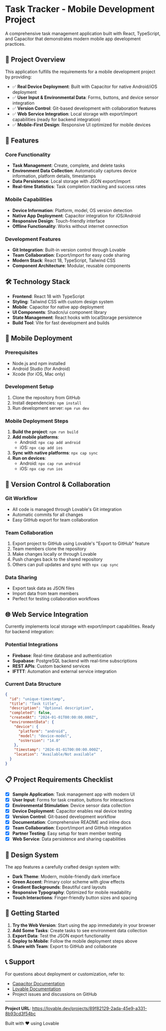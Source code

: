 # Task Tracker - Mobile Development Project

A comprehensive task management application built with React, TypeScript, and Capacitor that demonstrates modern mobile app development practices.

## 🎯 Project Overview

This application fulfills the requirements for a mobile development project by providing:

- ✅ **Real Device Deployment**: Built with Capacitor for native Android/iOS deployment
- ✅ **User Input & Environmental Data**: Forms, buttons, and device sensor integration  
- ✅ **Version Control**: Git-based development with collaboration features
- ✅ **Web Service Integration**: Local storage with export/import capabilities (ready for backend integration)
- ✅ **Mobile-First Design**: Responsive UI optimized for mobile devices

## 🚀 Features

### Core Functionality
- **Task Management**: Create, complete, and delete tasks
- **Environment Data Collection**: Automatically captures device information, platform details, timestamps
- **Data Persistence**: Local storage with JSON export/import
- **Real-time Statistics**: Task completion tracking and success rates

### Mobile Capabilities
- **Device Information**: Platform, model, OS version detection
- **Native App Deployment**: Capacitor integration for iOS/Android
- **Responsive Design**: Touch-friendly interface
- **Offline Functionality**: Works without internet connection

### Development Features
- **Git Integration**: Built-in version control through Lovable
- **Team Collaboration**: Export/import for easy code sharing
- **Modern Stack**: React 18, TypeScript, Tailwind CSS
- **Component Architecture**: Modular, reusable components

## 🛠 Technology Stack

- **Frontend**: React 18 with TypeScript
- **Styling**: Tailwind CSS with custom design system
- **Mobile**: Capacitor for native app deployment
- **UI Components**: Shadcn/ui component library
- **State Management**: React hooks with localStorage persistence
- **Build Tool**: Vite for fast development and builds

## 📱 Mobile Deployment

### Prerequisites
- Node.js and npm installed
- Android Studio (for Android)
- Xcode (for iOS, Mac only)

### Development Setup
1. Clone the repository from GitHub
2. Install dependencies: `npm install`
3. Run development server: `npm run dev`

### Mobile Deployment Steps
1. **Build the project**: `npm run build`
2. **Add mobile platforms**:
   - Android: `npx cap add android`
   - iOS: `npx cap add ios`
3. **Sync with native platforms**: `npx cap sync`
4. **Run on devices**:
   - Android: `npx cap run android`
   - iOS: `npx cap run ios`

## 🔄 Version Control & Collaboration

### Git Workflow
- All code is managed through Lovable's Git integration
- Automatic commits for all changes
- Easy GitHub export for team collaboration

### Team Collaboration
1. Export project to GitHub using Lovable's "Export to GitHub" feature
2. Team members clone the repository
3. Make changes locally or through Lovable
4. Push changes back to the shared repository
5. Others can pull updates and sync with `npx cap sync`

### Data Sharing
- Export task data as JSON files
- Import data from team members
- Perfect for testing collaboration workflows

## 🌐 Web Service Integration

Currently implements local storage with export/import capabilities. Ready for backend integration:

### Potential Integrations
- **Firebase**: Real-time database and authentication
- **Supabase**: PostgreSQL backend with real-time subscriptions  
- **REST APIs**: Custom backend services
- **IFTTT**: Automation and external service integration

### Current Data Structure
```json
{
  "id": "unique-timestamp",
  "title": "Task title",
  "description": "Optional description", 
  "completed": false,
  "createdAt": "2024-01-01T00:00:00.000Z",
  "environmentData": {
    "device": {
      "platform": "android",
      "model": "device-model",
      "osVersion": "14.0"
    },
    "timestamp": "2024-01-01T00:00:00.000Z",
    "location": "Available/Not available"
  }
}
```

## 📋 Project Requirements Checklist

- [x] **Sample Application**: Task management app with modern UI
- [x] **User Input**: Forms for task creation, buttons for interactions
- [x] **Environmental Stimulation**: Device sensor data collection
- [x] **Device Deployment**: Capacitor enables real device testing
- [x] **Version Control**: Git-based development workflow
- [x] **Documentation**: Comprehensive README and inline docs
- [x] **Team Collaboration**: Export/import and GitHub integration
- [x] **Partner Testing**: Easy setup for team member testing
- [x] **Web Service**: Data persistence and sharing capabilities

## 🎨 Design System

The app features a carefully crafted design system with:
- **Dark Theme**: Modern, mobile-friendly dark interface
- **Green Accent**: Primary color scheme with glow effects
- **Gradient Backgrounds**: Beautiful card layouts
- **Responsive Typography**: Optimized for mobile readability
- **Touch Interactions**: Finger-friendly button sizes and spacing

## 🚦 Getting Started

1. **Try the Web Version**: Start using the app immediately in your browser
2. **Add Some Tasks**: Create tasks to see environment data collection
3. **Export Data**: Test the JSON export functionality
4. **Deploy to Mobile**: Follow the mobile deployment steps above
5. **Share with Team**: Export to GitHub and collaborate

## 📞 Support

For questions about deployment or customization, refer to:
- [Capacitor Documentation](https://capacitorjs.com/docs)
- [Lovable Documentation](https://docs.lovable.dev)
- Project issues and discussions on GitHub

---

**Project URL**: https://lovable.dev/projects/89f82129-2ada-45e9-a331-8b93cd3f54bc

Built with ❤️ using Lovable